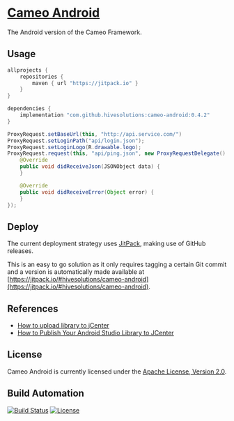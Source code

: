 # [Cameo Android](http://cameo-android.hive.pt/)

The Android version of the Cameo Framework.

## Usage

```gradle
allprojects {
    repositories {
        maven { url "https://jitpack.io" }
    }
}

dependencies {
    implementation "com.github.hivesolutions:cameo-android:0.4.2"
}
```

```java
ProxyRequest.setBaseUrl(this, "http://api.service.com/")
ProxyRequest.setLoginPath("api/login.json");
ProxyRequest.setLoginLogo(R.drawable.logo);
ProxyRequest.request(this, "api/ping.json", new ProxyRequestDelegate() {
    @Override
    public void didReceiveJson(JSONObject data) {
    }

    @Override
    public void didReceiveError(Object error) {
    }
});
```

## Deploy

The current deployment strategy uses [JitPack](https://jitpack.io), making use of GitHub releases.

This is an easy to go solution as it only requires tagging a certain Git commit and a version is automatically made available at [https://jitpack.io/#hivesolutions/cameo-android](https://jitpack.io/#hivesolutions/cameo-android).

## References

* [How to upload library to jCenter](https://inthecheesefactory.com/blog/how-to-upload-library-to-jcenter-maven-central-as-dependency/en)
* [How to Publish Your Android Studio Library to JCenter](https://medium.com/@daniellevass/how-to-publish-your-android-studio-library-to-jcenter-5384172c4739)

## License

Cameo Android is currently licensed under the [Apache License, Version 2.0](http://www.apache.org/licenses/).

## Build Automation

[![Build Status](https://github.com/hivesolutions/cameo-android/workflows/Main%20Workflow/badge.svg)](https://github.com/hivesolutions/cameo-android/actions)
[![License](https://img.shields.io/badge/license-Apache%202.0-blue.svg)](https://www.apache.org/licenses/)
